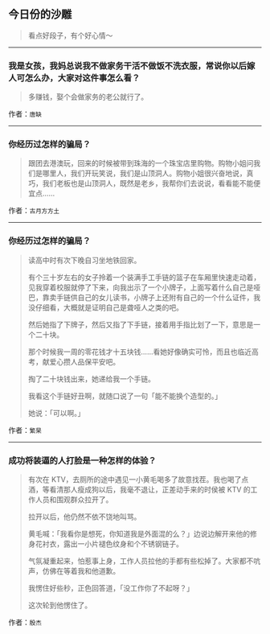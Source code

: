 ## 今日份的沙雕

> 看点好段子，有个好心情～


 
---

### 我是女孩，我妈总说我不做家务干活不做饭不洗衣服，常说你以后嫁人可怎么办，大家对这件事怎么看？

> 多赚钱，娶个会做家务的老公就行了。


作者：`唐缺`

---

### 你经历过怎样的骗局？

> 跟团去港澳玩，回来的时候被带到珠海的一个珠宝店里购物。购物小姐问我们是哪里人，我们开玩笑说，我们是山顶洞人。购物小姐很兴奋地说，真巧，我们老板也是山顶洞人，既然是老乡，我帮你们去说说，看看能不能便宜点……


作者：`古月方方土`

---

### 你经历过怎样的骗局？

> 读高中时有次下晚自习坐地铁回家。
> 
> 有个三十岁左右的女子拎着一个装满手工手链的篮子在车厢里快速走动着，见我穿着校服就停了下来，向我出示了一个小牌子，上面写着什么自己是哑巴，靠卖手链供自己的女儿读书，小牌子上还附有自己的一个什么证件，我没仔细看，大概就是证明自己是聋哑人之类的吧。
> 
> 然后她指了下牌子，然后又指了下手链，接着用手指比划了一下，意思是一个二十块。
> 
> 那个时候我一周的零花钱才十五块钱……看她好像确实可怜，而且也临近高考，献爱心攒人品保平安吧。
> 
> 掏了二十块钱出来，她递给我一个手链。
> 
> 我看这个手链好丑啊，就随口说了一句「能不能换个造型的。」
> 
> 她说：「可以啊。」


作者：`繁杲`

---

### 成功将装逼的人打脸是一种怎样的体验？

> 有次在 KTV，去厕所的途中遇见一小黄毛喝多了故意找茬。我也喝了点酒，等看清那人瘦成狗以后，我毫不退让，正差动手来的时侯被 KTV 的工作人员和围观群众拉开了。
> 
> 拉开以后，他仍然不依不饶地叫骂。
> 
> 黄毛喊：「我看你是想死，你知道我是外面混的么？」边说边解开来他的修身花衬衣，露出一小片褪色纹身和个不锈钢链子。
> 
> 气氛凝重起来，怕惹事上身，工作人员拉他的手都有些松掉了。大家都不吭声，仿佛在等着我和他道歉。
> 
> 我愣住好些秒，正色回答道，「没工作你了不起呀？」
> 
> 这次轮到他愣住了。


作者：`殷杰`
